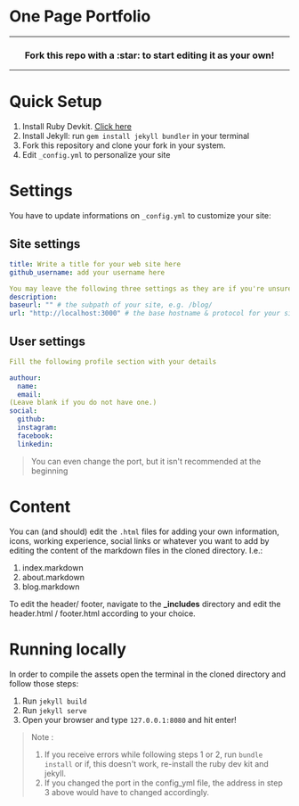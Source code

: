 # One Page Portfolio

***

<h3 align="center">Fork this repo with a :star: to start editing it as your own!

***

# Quick Setup

1. Install Ruby Devkit. [Click here](https://rubyinstaller.org/downloads/)
2. Install Jekyll: run `gem install jekyll bundler` in your terminal
3. Fork this repository and clone your fork in your system.
4. Edit `_config.yml` to personalize your site

# Settings

You have to update informations on `_config.yml` to customize your site:

## Site settings
```yml
title: Write a title for your web site here
github_username: add your username here

You may leave the following three settings as they are if you're unsure what to edit.
description: 
baseurl: "" # the subpath of your site, e.g. /blog/
url: "http://localhost:3000" # the base hostname & protocol for your site
```

## User settings
```yml
Fill the following profile section with your details

authour:
  name: 
  email: 
(Leave blank if you do not have one.)
social:
  github: 
  instagram: 
  facebook: 
  linkedin: 
```

> You can even change the port, but it isn't recommended at the beginning

# Content

You can (and should) edit the `.html` files for adding your own information, icons, working experience, social links or whatever you want to add by editing the content of the markdown files in the cloned directory. I.e.:

1. index.markdown
2. about.markdown
3. blog.markdown

To edit the header/ footer, navigate to the **_includes** directory and edit the header.html / footer.html according to your choice.

# Running locally

In order to compile the assets open the terminal in the cloned directory and follow those steps:

1. Run `jekyll build`
2. Run `jekyll serve`
3. Open your browser and type `127.0.0.1:8080` and hit enter!

> Note : 
> 1. If you receive errors while following steps 1 or 2, run `bundle install` or if, this doesn't work, re-install the ruby dev kit and jekyll.
> 2. If you changed the port in the config_yml file, the address in step 3 above would have to changed accordingly.
